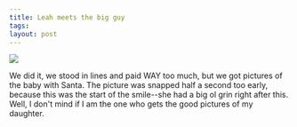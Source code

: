 ```yaml
---
title: Leah meets the big guy
tags: 
layout: post
---
```

<img src="http://photos.fuzzymonk.com/leah/image/595/LeahAndSanta.jpg" class="picture" />



We did it, we stood in lines and paid WAY too much, but we got pictures of the baby with Santa.  The picture was snapped half a second too early, because this was the start of the smile--she had a big ol grin right after this.  Well, I don't mind if I am the one who gets the good pictures of my daughter.
